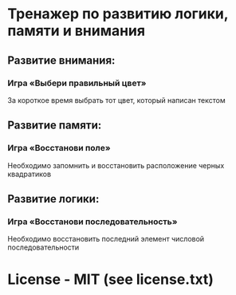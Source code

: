 # Тренажер по развитию логики, памяти и внимания

## Развитие внимания:

### Игра «Выбери правильный цвет»

За короткое время выбрать тот цвет, который написан текстом

## Развитие памяти:

### Игра «Восстанови поле»

Необходимо запомнить и восстановить расположение черных квадратиков

## Развитие логики:

### Игра «Восстанови последовательность»

Необходимо восстановить последний элемент числовой последовательности

# License - MIT (see license.txt)
